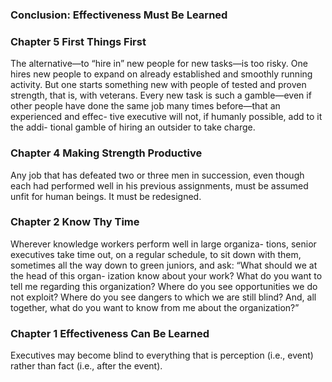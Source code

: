 ###  Conclusion: Effectiveness Must Be Learned


### Chapter 5 First Things First

The alternative—to “hire in” new people for new tasks—is too risky. One hires new people to expand on already established and smoothly running activity. But one starts something new with people of tested and proven strength, that is, with veterans. Every new task is such a gamble—even if other people have done the same job many times before—that an experienced and effec- tive executive will not, if humanly possible, add to it the addi- tional gamble of hiring an outsider to take charge.


### Chapter 4 Making Strength Productive

 Any job that has defeated two or three men in succession, even though each had performed well in his previous assignments, must be assumed unfit for human beings. It must be redesigned.


### Chapter 2 Know Thy Time

Wherever knowledge workers perform well in large organiza- tions, senior executives take time out, on a regular schedule, to sit down with them, sometimes all the way down to green juniors, and ask: “What should we at the head of this organ- ization know about your work? What do you want to tell me regarding this organization? Where do you see opportunities we do not exploit? Where do you see dangers to which we are still blind? And, all together, what do you want to know from me about the organization?”


### Chapter 1 Effectiveness Can Be Learned

Executives may become blind to everything that is perception (i.e., event) rather than fact (i.e., after the event). 
